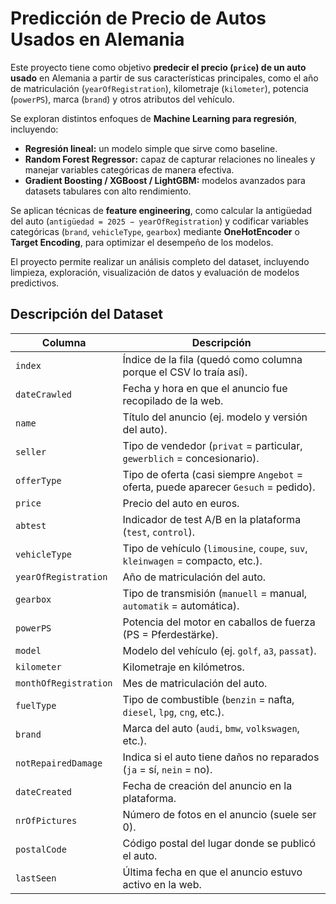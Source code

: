 # Predicción de Precio de Autos Usados en Alemania

Este proyecto tiene como objetivo **predecir el precio (`price`) de un auto usado** en Alemania a partir de sus características principales, como el año de matriculación (`yearOfRegistration`), kilometraje (`kilometer`), potencia (`powerPS`), marca (`brand`) y otros atributos del vehículo.

Se exploran distintos enfoques de **Machine Learning para regresión**, incluyendo:

* **Regresión lineal:** un modelo simple que sirve como baseline.
* **Random Forest Regressor:** capaz de capturar relaciones no lineales y manejar variables categóricas de manera efectiva.
* **Gradient Boosting / XGBoost / LightGBM:** modelos avanzados para datasets tabulares con alto rendimiento.

Se aplican técnicas de **feature engineering**, como calcular la antigüedad del auto (`antigüedad = 2025 − yearOfRegistration`) y codificar variables categóricas (`brand`, `vehicleType`, `gearbox`) mediante **OneHotEncoder** o **Target Encoding**, para optimizar el desempeño de los modelos.

El proyecto permite realizar un análisis completo del dataset, incluyendo limpieza, exploración, visualización de datos y evaluación de modelos predictivos.

## Descripción del Dataset

| Columna               | Descripción                                                                         |
| --------------------- | ----------------------------------------------------------------------------------- |
| `index`               | Índice de la fila (quedó como columna porque el CSV lo traía así).                  |
| `dateCrawled`         | Fecha y hora en que el anuncio fue recopilado de la web.                            |
| `name`                | Título del anuncio (ej. modelo y versión del auto).                                 |
| `seller`              | Tipo de vendedor (`privat` = particular, `gewerblich` = concesionario).             |
| `offerType`           | Tipo de oferta (casi siempre `Angebot` = oferta, puede aparecer `Gesuch` = pedido). |
| `price`               | Precio del auto en euros.                                                           |
| `abtest`              | Indicador de test A/B en la plataforma (`test`, `control`).                         |
| `vehicleType`         | Tipo de vehículo (`limousine`, `coupe`, `suv`, `kleinwagen` = compacto, etc.).      |
| `yearOfRegistration`  | Año de matriculación del auto.                                                      |
| `gearbox`             | Tipo de transmisión (`manuell` = manual, `automatik` = automática).                 |
| `powerPS`             | Potencia del motor en caballos de fuerza (PS = Pferdestärke).                       |
| `model`               | Modelo del vehículo (ej. `golf`, `a3`, `passat`).                                   |
| `kilometer`           | Kilometraje en kilómetros.                                                          |
| `monthOfRegistration` | Mes de matriculación del auto.                                                      |
| `fuelType`            | Tipo de combustible (`benzin` = nafta, `diesel`, `lpg`, `cng`, etc.).               |
| `brand`               | Marca del auto (`audi`, `bmw`, `volkswagen`, etc.).                                 |
| `notRepairedDamage`   | Indica si el auto tiene daños no reparados (`ja` = sí, `nein` = no).                |
| `dateCreated`         | Fecha de creación del anuncio en la plataforma.                                     |
| `nrOfPictures`        | Número de fotos en el anuncio (suele ser 0).                                        |
| `postalCode`          | Código postal del lugar donde se publicó el auto.                                   |
| `lastSeen`            | Última fecha en que el anuncio estuvo activo en la web.                             |
